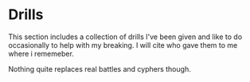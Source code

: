 # Drills
This section includes a collection of drills I've been given and like to do occasionally to help with my breaking. I will cite who gave them to me where i rememeber.

Nothing quite replaces real battles and cyphers though.
